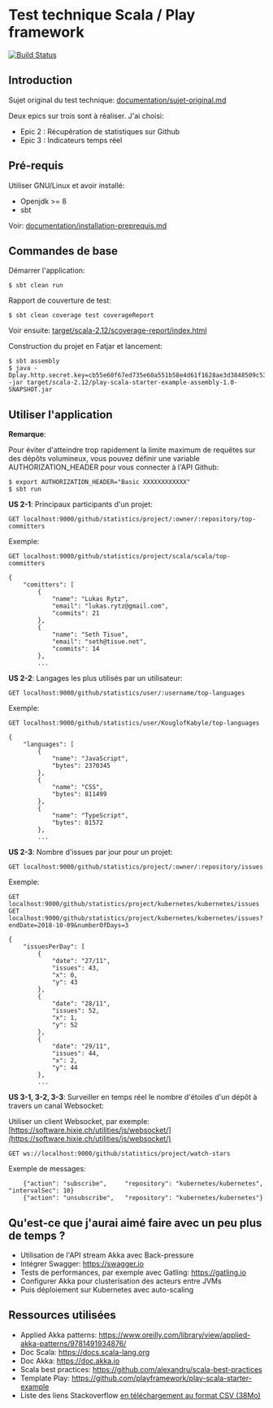 # Test technique Scala / Play framework

[![Build Status](https://travis-ci.org/remipassmoilesel/scala-technical-test.svg?branch=develop)](https://travis-ci.org/remipassmoilesel/scala-technical-test)


## Introduction

Sujet original du test technique: [documentation/sujet-original.md](documentation/sujet-original.md)

Deux epics sur trois sont à réaliser. J'ai choisi:

- Epic 2 : Récupération de statistiques sur Github
- Epic 3 : Indicateurs temps réel


## Pré-requis

Utiliser GNU/Linux et avoir installé:

- Openjdk >= 8
- sbt

Voir: [documentation/installation-preprequis.md](documentation/installation-preprequis.md)


## Commandes de base

Démarrer l'application:

    $ sbt clean run
    
Rapport de couverture de test:
    
    $ sbt clean coverage test coverageReport

Voir ensuite: [target/scala-2.12/scoverage-report/index.html](target/scala-2.12/scoverage-report/index.html)
    
Construction du projet en Fatjar et lancement:

    $ sbt assembly
    $ java -Dplay.http.secret.key=cb55e60f67ed735e60a551b58e4d61f1628ae3d3848509c539 -jar target/scala-2.12/play-scala-starter-example-assembly-1.0-SNAPSHOT.jar


## Utiliser l'application

**Remarque**:

Pour éviter d'atteindre trop rapidement la limite maximum de requêtes sur des dépôts volumineux,
vous pouvez définir une variable AUTHORIZATION_HEADER pour vous connecter à l'API Github:

    $ export AUTHORIZATION_HEADER="Basic XXXXXXXXXXXX"
    $ sbt run
    

**US 2-1**: Principaux participants d'un projet:

    GET localhost:9000/github/statistics/project/:owner/:repository/top-committers
    
    
Exemple: 
    
    GET localhost:9000/github/statistics/project/scala/scala/top-committers
    
    {
        "comitters": [
            {
                "name": "Lukas Rytz",
                "email": "lukas.rytz@gmail.com",
                "commits": 21
            },
            {
                "name": "Seth Tisue",
                "email": "seth@tisue.net",
                "commits": 14
            },    
            ...


**US 2-2**: Langages les plus utilisés par un utilisateur:

    GET localhost:9000/github/statistics/user/:username/top-languages
    
    
Exemple:
    
    GET localhost:9000/github/statistics/user/KouglofKabyle/top-languages

    {
        "languages": [
            {
                "name": "JavaScript",
                "bytes": 2370345
            },
            {
                "name": "CSS",
                "bytes": 811499
            },
            {
                "name": "TypeScript",
                "bytes": 81572
            },
            ...


**US 2-3**: Nombre d'issues par jour pour un projet:

    GET localhost:9000/github/statistics/project/:owner/:repository/issues
    
    
Exemple:    
    
    GET localhost:9000/github/statistics/project/kubernetes/kubernetes/issues
    GET localhost:9000/github/statistics/project/kubernetes/kubernetes/issues?endDate=2018-10-09&numberOfDays=3
    
    {
        "issuesPerDay": [
            {
                "date": "27/11",
                "issues": 43,
                "x": 0,
                "y": 43
            },
            {
                "date": "28/11",
                "issues": 52,
                "x": 1,
                "y": 52
            },
            {
                "date": "29/11",
                "issues": 44,
                "x": 2,
                "y": 44
            },
            ...
            
            
**US 3-1, 3-2, 3-3**: Surveiller en temps réel le nombre d'étoiles d'un dépôt à travers un canal Websocket:

Utiliser un client Websocket, par exemple: [https://software.hixie.ch/utilities/js/websocket/](https://software.hixie.ch/utilities/js/websocket/)

    GET ws://localhost:9000/github/statistics/project/watch-stars


Exemple de messages:
        
        {"action": "subscribe",     "repository": "kubernetes/kubernetes", "intervalSec": 10}
        {"action": "unsubscribe",   "repository": "kubernetes/kubernetes"}
        

## Qu'est-ce que j'aurai aimé faire avec un peu plus de temps ?

- Utilisation de l'API stream Akka avec Back-pressure
- Intégrer Swagger: https://swagger.io
- Tests de performances, par exemple avec Gatling: https://gatling.io
- Configurer Akka pour clusterisation des acteurs entre JVMs
- Puis déploiement sur Kubernetes avec auto-scaling


## Ressources utilisées

- Applied Akka patterns: https://www.oreilly.com/library/view/applied-akka-patterns/9781491934876/
- Doc Scala: https://docs.scala-lang.org
- Doc Akka: https://doc.akka.io
- Scala best practices: https://github.com/alexandru/scala-best-practices
- Template Play: https://github.com/playframework/play-scala-starter-example
- Liste des liens Stackoverflow [en téléchargement au format CSV (38Mo)](http://bitly.com/98K8eH)
